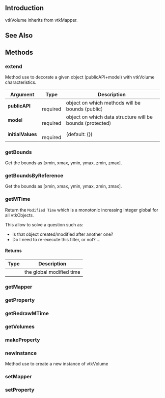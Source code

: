 ## Introduction

vtkVolume inherits from vtkMapper.




## See Also

## Methods


### extend

Method use to decorate a given object (publicAPI+model) with vtkVolume characteristics.


| Argument | Type | Description |
| ------------- | ------------- | ----- |
| **publicAPI** | <span class="arg-type"></span></br></span><span class="arg-required">required</span> | object on which methods will be bounds (public) |
| **model** | <span class="arg-type"></span></br></span><span class="arg-required">required</span> | object on which data structure will be bounds (protected) |
| **initialValues** | <span class="arg-type"></span></br></span><span class="arg-required">required</span> | (default: {}) |


### getBounds

Get the bounds as [xmin, xmax, ymin, ymax, zmin, zmax].



### getBoundsByReference

Get the bounds as [xmin, xmax, ymin, ymax, zmin, zmax].



### getMTime

Return the `Modified Time` which is a monotonic increasing integer
global for all vtkObjects.

This allow to solve a question such as:
 - Is that object created/modified after another one?
 - Do I need to re-execute this filter, or not? ...

#### Returns

| Type | Description |
| ----- | ------------- |
| <span class="arg-type"></span> | the global modified time |


### getMapper





### getProperty





### getRedrawMTime





### getVolumes





### makeProperty





### newInstance

Method use to create a new instance of vtkVolume



### setMapper





### setProperty





